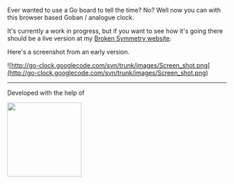 Ever wanted to use a Go board to tell the time? No? Well now you can with this browser based Goban / analogue clock.

It's currently a work in progress, but if you want to see how it's going there should be a live version at my [Broken Symmetry website](http://brokensymmetry.co.uk/go-clock).

Here's a screenshot from an early version.

![http://go-clock.googlecode.com/svn/trunk/images/Screen_shot.png](http://go-clock.googlecode.com/svn/trunk/images/Screen_shot.png)


---

Developed with the help of

<a href='http://www.jetbrains.com/pycharm'><img src='http://python-bitstring.googlecode.com/svn/wiki/pycharm_logo.gif' width='170></a'>